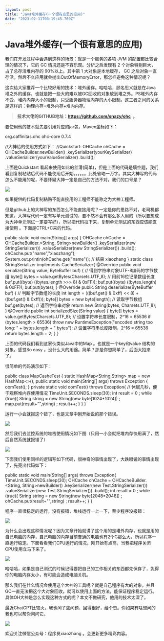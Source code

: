 ```yaml
---
layout: post
title: "Java堆外缓存(一个很有意思的应用)"
date: "2023-02-11T08:19:45.769Z"
---
```

Java堆外缓存(一个很有意思的应用)
===================

我们在开发过程中会遇到这样的场景：就是一个服务的各项 JVM 的配置都比较合理的情况下，它的 GC 情况还是不容乐观。分析之后发现有 2 个对象特别巨大，占了总存活堆内存的 90%以上。其中第 1 大对象是本地缓存， GC 之后对象一直存活。然后不久应用就会抛出OutOfMemoryError，那怎样避免这种情况呢？

这次给大家推荐一个比较好用的技术：堆外缓存。哈哈哈，顾名思义就是在Java堆之外的缓存，也就是把一些大的难以被GC回收的对象放到堆之外。PS堆外内存不受，堆内内存大小的限制，只受服务器物理内存的大小限制。这三者之间的关系是这样的：物理内存=堆外内存+堆内内存。

> **技术大佬的GITHUB地址：https://github.com/snazy/ohc  。**

要使用他的技术就先要引用对应的jar包，Maven坐标如下：

<dependency>
    <groupId>org.caffinitas.ohc</groupId>
    <artifactId>ohc-core</artifactId>
    <version>0.7.4</version>
</dependency>

//大神给的使用方式如下：
//Quickstart:
OHCache ohCache = OHCacheBuilder.newBuilder()
                    .keySerializer(yourKeySerializer)
                     .valueSerializer(yourValueSerializer)
                     .build();

上面是Quickstart 看起来使用如此的丝滑(简单)，但是上面的代码是填空题，我们看到复制粘贴后代码不能使用后开始。。。。。。此处省略一万字。其实大神写的代码怎么不能用的呢，不要怀疑大神一定是自己的方法不对，我们的口号是？

![](https://img2023.cnblogs.com/blog/2591839/202302/2591839-20230211133848851-666078748.jpg)

如果提供的代码复制粘贴不能直接用的工程师不能称之为大神工程师。

但是github上的大神写的东西怎么不能直接用呢？一定是你的思路不对，老司机都知道，大神写代码一定有写单元测试的，要不然不会有那么多人用的（所以要想成为大神单元测试一定要写好），所以把代码拉下来，复制单元测试的东西应该能直接使用 。下面是CTRL+C来的代码。

public static void main(String\[\] args) {
        OHCache ohCache \= OHCacheBuilder.<String, String>newBuilder()
                .keySerializer(new StringSerializer())
                .valueSerializer(new StringSerializer())
                .build();
        ohCache.put("name","xiaozhang");
        System.out.println(ohCache.get("name")); // 结果 xiaozhang
    }
    static class StringSerializer implements  CacheSerializer<String>{
        @Override
        public void serialize(String value, ByteBuffer buf) {
            // 得到字符串对象UTF-8编码的字节数组
            byte\[\] bytes = value.getBytes(Charsets.UTF\_8);
            // 用前16位记录数组长度
            buf.put((byte) ((bytes.length >>> 8) & 0xFF));
            buf.put((byte) ((bytes.length) & 0xFF));
            buf.put(bytes);
        }
        @Override
        public String deserialize(ByteBuffer buf) {
            // 判断字节数组的长度
            int length = (((buf.get() & 0xff) << 8) + ((buf.get() & 0xff)));
            byte\[\] bytes = new byte\[length\];
            // 读取字节数组
            buf.get(bytes);
            // 返回字符串对象
            return new String(bytes, Charsets.UTF\_8);
        }
        @Override
        public int serializedSize(String value) {
            byte\[\] bytes = value.getBytes(Charsets.UTF\_8);
            // 设置字符串长度限制，2^16 = 65536
            if (bytes.length > 65536)
                throw new RuntimeException("encoded string too long: " + bytes.length + " bytes");
            // 设置字符串长度限制，2^16 = 65536
            return bytes.length + 2;
        }
    }

上面的代码我们看到这家伙类似Java中的Map 。也就是一个key和value 结构的对象。感觉So easy ，没什么大的用途。简单？那是你想简单了，后面大招来了。

很简单的代码演示如下：

public class MapCasheTest {
    static HashMap<String,String> map = new HashMap<>();
    public static void main(String\[\] args) throws Exception {
        oomTest();
    }
    private static  void oomTest() throws  Exception{
    // 休眠几秒，便于观察堆内存使用情况
        TimeUnit.SECONDS.sleep(30);
        int result = 0 ;
        while (true){
            String string \= new String(new byte\[1024\*1024\]) ;
           map.put(result+"",string) ;
           result++;
        }
    }
}

运行一小会就报这个错了，也是文章中刚开始说的那个错误。

![](https://img2023.cnblogs.com/blog/2591839/202302/2591839-20230211134252966-1211539066.png)

然后我们去监控系统的堆栈使用情况如下图（只用一小会就把堆内存快用满了，然后自然系统就报错了）

![](https://img2023.cnblogs.com/blog/2591839/202302/2591839-20230211134338565-1886516354.png)

下面我们使用同样的逻辑写如下代码，很神奇的事情出现了，大跌眼镜的事情出现了，先亮出代码如下：

public static void main(String\[\] args) throws Exception{
        TimeUnit.SECONDS.sleep(30);
        OHCache ohCache \= OHCacheBuilder.<String, String>newBuilder()
                .keySerializer(new Test.StringSerializer())
                .valueSerializer(new Test.StringSerializer())
                .build();
        int result = 0 ;
        while (true){
            String string \= new String(new byte\[2048\*2048\]) ;
            ohCache.put(result+"",string) ;
            result++;
        }
    }

程序一直很稳定的运行，没有报错，堆栈运行一上一下，至少程序没报错：

![](https://img2023.cnblogs.com/blog/2591839/202302/2591839-20230211134453272-2128417203.png)

为什么会出现这种情况呢？因为文章开始就讲了这个用的是堆外内存，也就是用的自己电脑的内存，自己电脑的内存目前普通的电脑也有2个G那么大，所以程序一直运行稳定。下面看看我们CPU运行的情况，刚开始有点高，当我把程序关闭CPU使用立马下来了。

![](https://img2023.cnblogs.com/blog/2591839/202302/2591839-20230211134534301-103356147.png)

哈哈哈，如果是自己测试的时候记得要把自己的工作相关的东西都先保存了，免得你的电脑内存太小，有可能会造成电脑关机。

那么我们在什么情况会使用这个大神的工具呢？就是自己程序有大的对象，并且GC一直无法把这个大对象回收，就可以使用上面的方法，能保证程序稳定运行。具体OH大神是怎么实现这种方式的呢？本文不做研究，他用的技术太深了。

最近ChatGPT比较火，我也问了些问题，回得很好，给个赞。你如果有啥想问的我也可以帮你问问它。

![](https://img2023.cnblogs.com/blog/2591839/202302/2591839-20230211134622328-1364773579.png)

欢迎关注微信公众号：程序员xiaozhang 。会更新更多精彩内容。